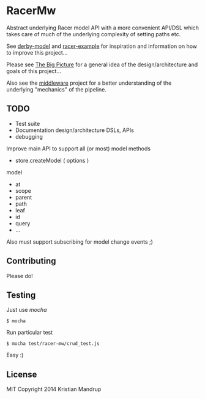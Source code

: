 # RacerMw

Abstract underlying Racer model API with a more convenient API/DSL which takes care of much of the underlying complexity
of setting paths etc.

See [derby-model](http://derbyjs.com/#models) and [racer-example](https://github.com/Sebmaster/racer-example)
for inspiration and information on how to improve this project...

Please see [The Big Picture](https://github.com/kristianmandrup/racer-mw/wiki/The-big-picture) for a general idea of the design/architecture and goals of this project...

Also see the [middleware](https://github.com/kristianmandrup/middleware) project for a better understanding of the underlying "mechanics" of the pipeline.

## TODO

 * Test suite
 * Documentation design/architecture DSLs, APIs
 * debugging

Improve main API to support all (or most) model methods

 * store.createModel ( options )

model

 * at
 * scope
 * parent
 * path
 * leaf
 * id
 * query
 * ...

Also must support subscribing for model change events ;)

## Contributing

Please do!

## Testing

Just use *mocha*

`$ mocha`

Run particular test

`$ mocha test/racer-mw/crud_test.js`

Easy :)


## License

MIT
Copyright 2014 Kristian Mandrup
